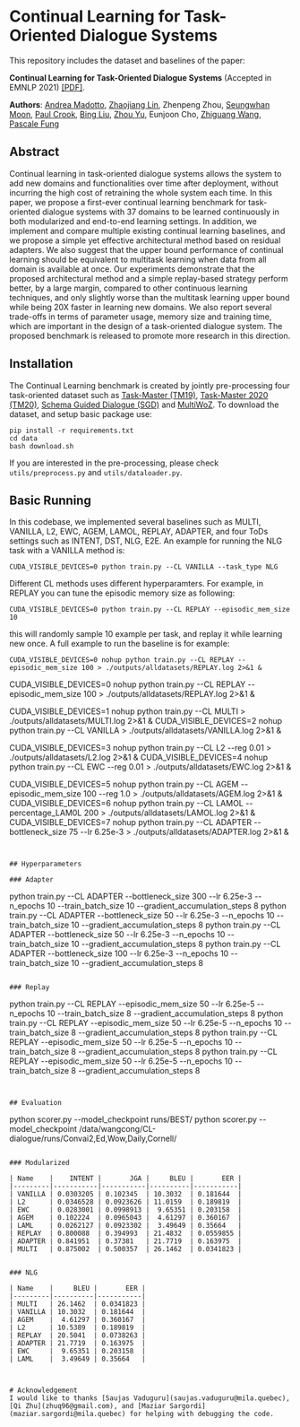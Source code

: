 # Continual Learning for Task-Oriented Dialogue Systems

This repository includes the dataset and baselines of the paper:

**Continual Learning for Task-Oriented Dialogue Systems** (Accepted in EMNLP 2021) [[PDF]](https://arxiv.org/abs/2012.15504). 

**Authors**: [Andrea Madotto](https://andreamad8.github.io), [Zhaojiang Lin](https://zlinao.github.io), Zhenpeng Zhou, [Seungwhan Moon](https://shanemoon.com/), [Paul Crook](http://pacrook.net/), [Bing Liu](http://bingliu.me/), [Zhou Yu](https://www.cs.columbia.edu/~zhouyu/), Eunjoon Cho, [Zhiguang Wang](https://research.fb.com/people/wang-zhiguang/), [Pascale Fung](https://pascale.home.ece.ust.hk/)


## Abstract
Continual learning in task-oriented dialogue systems allows the system to add new domains and functionalities over time after deployment, without incurring the high cost of retraining the whole system each time. In this paper, we propose a first-ever continual learning benchmark for task-oriented dialogue systems with 37 domains to be learned continuously in both modularized and end-to-end learning settings.  In addition, we implement and compare multiple existing continual learning baselines, and we propose a simple yet effective architectural method based on residual adapters. We also suggest that the upper bound performance of continual learning should be equivalent to multitask learning when data from all domain is available at once. Our experiments demonstrate that the proposed architectural method and a simple replay-based strategy perform better, by a large margin, compared to other continuous learning techniques, and only slightly worse than the multitask learning upper bound while being 20X faster in learning new domains. We also report several trade-offs in terms of parameter usage, memory size and training time, which are important in the design of a task-oriented dialogue system. The proposed benchmark is released to promote more research in this direction.  

## Installation
The Continual Learning benchmark is created by jointly pre-processing four task-oriented dataset such as [Task-Master (TM19)](https://github.com/google-research-datasets/Taskmaster.git), [Task-Master 2020 (TM20)](https://github.com/google-research-datasets/Taskmaster.git), [Schema Guided Dialogue (SGD)](https://github.com/google-research-datasets/dstc8-schema-guided-dialogue.git) and [MultiWoZ](https://github.com/budzianowski/multiwoz.git). To download the dataset, and setup basic package use: 
```
pip install -r requirements.txt
cd data
bash download.sh
```
If you are interested in the pre-processing, please check ```utils/preprocess.py``` and ```utils/dataloader.py```.

## Basic Running
In this codebase, we implemented several baselines such as MULTI, VANILLA, L2, EWC, AGEM, LAMOL, REPLAY, ADAPTER, and four ToDs settings such as INTENT, DST, NLG, E2E. An example for running the NLG task with a VANILLA method is:  
```
CUDA_VISIBLE_DEVICES=0 python train.py --CL VANILLA --task_type NLG
```
Different CL methods uses different hyperparamters. For example, in REPLAY you can tune the episodic memory size as following: 
```
CUDA_VISIBLE_DEVICES=0 python train.py --CL REPLAY --episodic_mem_size 10
```
this will randomly sample 10 example per task, and replay it while learning new once. A full example to run the baseline is for example: 

```
CUDA_VISIBLE_DEVICES=0 nohup python train.py --CL REPLAY --episodic_mem_size 100 > ./outputs/alldatasets/REPLAY.log 2>&1 &

```
CUDA_VISIBLE_DEVICES=0 nohup python train.py --CL REPLAY --episodic_mem_size 100 > ./outputs/alldatasets/REPLAY.log 2>&1 &


CUDA_VISIBLE_DEVICES=1 nohup python train.py --CL MULTI  > ./outputs/alldatasets/MULTI.log 2>&1 &
CUDA_VISIBLE_DEVICES=2 nohup python train.py --CL VANILLA   > ./outputs/alldatasets/VANILLA.log 2>&1 &

CUDA_VISIBLE_DEVICES=3 nohup python train.py --CL L2 --reg 0.01   > ./outputs/alldatasets/L2.log 2>&1 &
CUDA_VISIBLE_DEVICES=4 nohup python train.py --CL EWC --reg 0.01  > ./outputs/alldatasets/EWC.log 2>&1 &

CUDA_VISIBLE_DEVICES=5 nohup python train.py --CL AGEM --episodic_mem_size 100 --reg 1.0  > ./outputs/alldatasets/AGEM.log 2>&1 &
CUDA_VISIBLE_DEVICES=6 nohup python train.py --CL LAMOL --percentage_LAM0L 200  > ./outputs/alldatasets/LAMOL.log 2>&1 &
CUDA_VISIBLE_DEVICES=7 nohup python train.py --CL ADAPTER --bottleneck_size 75 --lr 6.25e-3 > ./outputs/alldatasets/ADAPTER.log 2>&1 &
```


## Hyperparameters

### Adapter
```
python train.py --CL ADAPTER --bottleneck_size 300 --lr 6.25e-3 --n_epochs 10 --train_batch_size 10 --gradient_accumulation_steps 8
python train.py --CL ADAPTER --bottleneck_size 50 --lr 6.25e-3 --n_epochs 10 --train_batch_size 10 --gradient_accumulation_steps 8
python train.py --CL ADAPTER --bottleneck_size 50 --lr 6.25e-3 --n_epochs 10 --train_batch_size 10 --gradient_accumulation_steps 8
python train.py --CL ADAPTER --bottleneck_size 100 --lr 6.25e-3 --n_epochs 10 --train_batch_size 10 --gradient_accumulation_steps 8
```

### Replay
```
python train.py --CL REPLAY --episodic_mem_size 50 --lr 6.25e-5 --n_epochs 10 --train_batch_size 8 --gradient_accumulation_steps 8
python train.py --CL REPLAY --episodic_mem_size 50 --lr 6.25e-5 --n_epochs 10 --train_batch_size 8 --gradient_accumulation_steps 8
python train.py --CL REPLAY --episodic_mem_size 50 --lr 6.25e-5 --n_epochs 10 --train_batch_size 8 --gradient_accumulation_steps 8
python train.py --CL REPLAY --episodic_mem_size 50 --lr 6.25e-5 --n_epochs 10 --train_batch_size 8 --gradient_accumulation_steps 8
```


## Evaluation 

```
python scorer.py --model_checkpoint runs/BEST/
python scorer.py --model_checkpoint /data/wangcong/CL-dialogue/runs/Convai2,Ed,Wow,Daily,Cornell/

```

### Modularized

| Name    |    INTENT |       JGA |     BLEU |       EER |
|---------|-----------|-----------|----------|-----------|
| VANILLA | 0.0303205 | 0.102345  | 10.3032  | 0.181644  |
| L2      | 0.0346528 | 0.0923626 | 11.0159  | 0.189819  |
| EWC     | 0.0283001 | 0.0998913 |  9.65351 | 0.203158  |
| AGEM    | 0.102224  | 0.0965043 |  4.61297 | 0.360167  |
| LAML    | 0.0262127 | 0.0923302 |  3.49649 | 0.35664   |
| REPLAY  | 0.800088  | 0.394993  | 21.4832  | 0.0559855 |
| ADAPTER | 0.841951  | 0.37381   | 21.7719  | 0.163975  |
| MULTI   | 0.875002  | 0.500357  | 26.1462  | 0.0341823 |


### NLG

| Name    |     BLEU |       EER |
|---------|----------|-----------|
| MULTI   | 26.1462  | 0.0341823 |
| VANILLA | 10.3032  | 0.181644  |
| AGEM    |  4.61297 | 0.360167  |
| L2      | 10.5389  | 0.189819  |
| REPLAY  | 20.5041  | 0.0738263 |
| ADAPTER | 21.7719  | 0.163975  |
| EWC     |  9.65351 | 0.203158  |
| LAML    |  3.49649 | 0.35664   |



# Acknowledgement
I would like to thanks [Saujas Vaduguru](saujas.vaduguru@mila.quebec), [Qi Zhu](zhuq96@gmail.com), and [Maziar Sargordi](maziar.sargordi@mila.quebec) for helping with debugging the code. 
